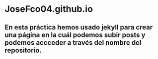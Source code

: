 # JoseFco04.github.io
## En esta práctica hemos usado jekyll para crear una página en la cuál podemos subir posts y podemos accceder a través del nombre del repositorio.
